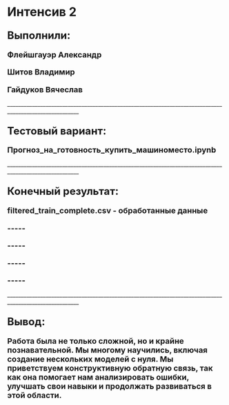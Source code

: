 **Интенсив 2**
=====================================================================
<h3><summary style="font-size: 24px;">Выполнили:</summary></h3>
<h4 style="margin-bottom: 12px;"><summary style="font-size: 18px;">Флейшгауэр Александр</summary></h4>
<h4 style="margin-bottom: 12px;"><summary style="font-size: 18px;">Шитов Владимир</summary></h4>
<h4 style="margin-bottom: 12px;"><summary style="font-size: 18px;">Гайдуков Вячеслав</summary></h4>

<h12>________________________________________________________________________________________________________</h12>
<h3><summary style="font-size: 24px;">Тестовый вариант:</summary> </h8>
<h4 style="margin-bottom: 12px;"><summary style="font-size: 18px;">Прогноз_на_готовность_купить_машиноместо.ipynb</summary></h4>


<h12>________________________________________________________________________________________________________</h12>

<h3><summary style="font-size: 24px;">Конечный результат:</summary> </h8>
<h4 style="margin-bottom: 12px;"><summary style="font-size: 18px;">filtered_train_complete.csv - обработанные данные</summary></h4>
<h4 style="margin-bottom: 12px;"><summary style="font-size: 18px;">-----</summary></h4>
<h4 style="margin-bottom: 12px;"><summary style="font-size: 18px;">-----</summary></h4>
<h4 style="margin-bottom: 12px;"><summary style="font-size: 18px;">-----</summary></h4>
<h4 style="margin-bottom: 12px;"><summary style="font-size: 18px;">-----</summary></h4>

<h12>________________________________________________________________________________________________________</h12>

<h3><summary style="font-size: 24px;">Вывод:</summary> </h8>
<h4 style="margin-bottom: 12px;"><summary style="font-size: 18px;">Работа была не только сложной, но и крайне познавательной. Мы многому научились, включая создание нескольких моделей с нуля. Мы приветствуем конструктивную обратную связь, так как она помогает нам анализировать ошибки, улучшать свои навыки и продолжать развиваться в этой области.</summary></h4>

